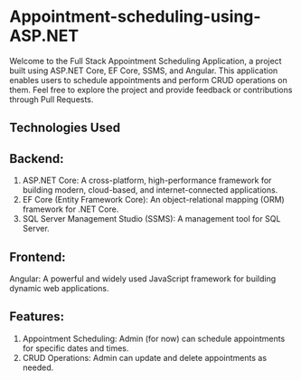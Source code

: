 # Appointment-scheduling-using-ASP.NET

Welcome to the Full Stack Appointment Scheduling Application, a project built using ASP.NET Core, EF Core, SSMS, and Angular. This application enables users to schedule appointments and perform CRUD operations on them. Feel free to explore the project and provide feedback or contributions through Pull Requests.

## Technologies Used<br>
## Backend:<br>
1. ASP.NET Core: A cross-platform, high-performance framework for building modern, cloud-based, and internet-connected applications.
2. EF Core (Entity Framework Core): An object-relational mapping (ORM) framework for .NET Core.
3. SQL Server Management Studio (SSMS): A management tool for SQL Server.

## Frontend: <br>
Angular: A powerful and widely used JavaScript framework for building dynamic web applications.

## Features: <br>
1. Appointment Scheduling: Admin (for now) can schedule appointments for specific dates and times.
2. CRUD Operations: Admin can update and delete appointments as needed.
